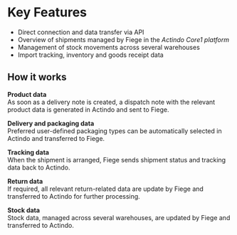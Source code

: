 # Key Features

- Direct connection and data transfer via API
- Overview of shipments managed by Fiege in the *Actindo Core1 platform*
- Management of stock movements across several warehouses
- Import tracking, inventory and goods receipt data 


## How it works

**Product data**   
As soon as a delivery note is created, a dispatch note with the relevant product data is generated in Actindo and sent to Fiege.

**Delivery and packaging data**  
Preferred user-defined packaging types can be automatically selected in Actindo and transferred to Fiege.  

**Tracking data**   
When the shipment is arranged, Fiege sends shipment status and tracking data back to Actindo.

**Return data**   
If required, all relevant return-related data are update by Fiege and transferred to Actindo for further processing. 

**Stock data**  
Stock data, managed across several warehouses, are updated by Fiege and transferred to Actindo.  

[comment]: <> (Unsicher, zu prüfen!)

